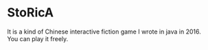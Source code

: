 # StoRicA

It is a kind of Chinese interactive fiction game I wrote in java in 2016.  
You can play it freely.
